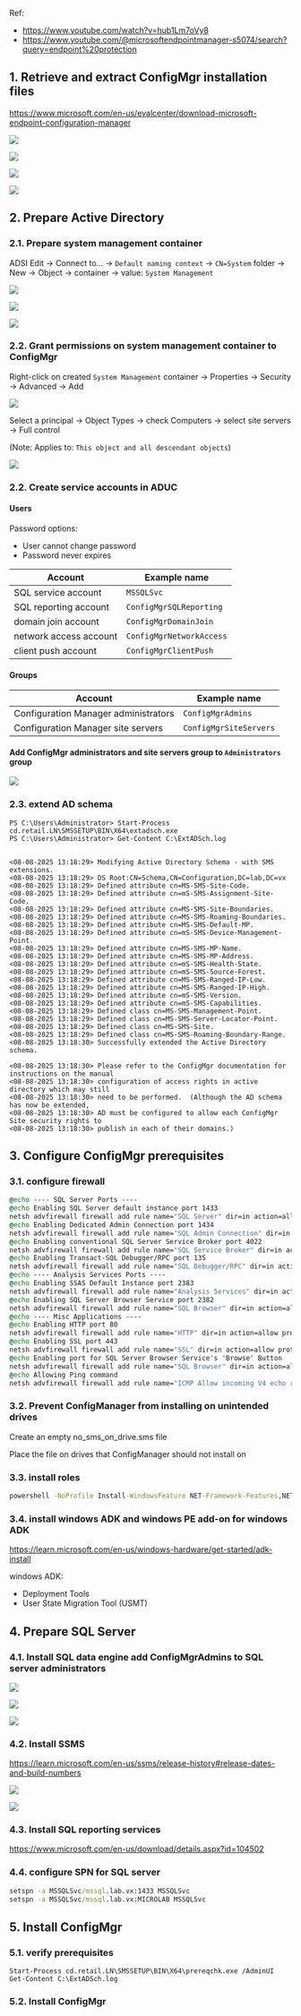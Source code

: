 Ref:
- https://www.youtube.com/watch?v=hub1Lm7oVy8
- https://www.youtube.com/@microsoftendpointmanager-s5074/search?query=endpoint%20protection

## 1. Retrieve and extract ConfigMgr installation files

https://www.microsoft.com/en-us/evalcenter/download-microsoft-endpoint-configuration-manager

![](https://github.com/user-attachments/assets/9dbc867b-b246-4466-ae08-47d94489762d)

![](https://github.com/user-attachments/assets/d4f3ae2d-014b-47cc-8826-baac46ae5e2b)

![](https://github.com/user-attachments/assets/a5e269f8-58ad-4ad6-8d7e-dda90f2f08e0)

![](https://github.com/user-attachments/assets/eda4f970-1297-4279-a2a0-30a096b080b1)

## 2. Prepare Active Directory

### 2.1. Prepare system management container

ADSI Edit → Connect to... → `Default naming context` → `CN=System` folder → New → Object → container → value: `System Management`

![](https://github.com/user-attachments/assets/cb1dd7e9-0cca-4ad8-945b-6ceaa87f6ef6)

![](https://github.com/user-attachments/assets/5ae9381a-3ec8-4416-a035-f269c98984c2)

![](https://github.com/user-attachments/assets/8dad4d9a-700d-4f2d-8df7-9c432bfbeab5)

### 2.2. Grant permissions on system management container to ConfigMgr

Right-click on created `System Management` container → Properties → Security → Advanced → Add

![](https://github.com/user-attachments/assets/1b948550-7304-4379-82ac-e928cadcaba3)

Select a principal → Object Types → check Computers → select site servers → Full control

(Note: Applies to: `This object and all descendant objects`)

![](https://github.com/user-attachments/assets/fc336fec-3628-4a12-9ca3-679109c235a0)

### 2.2. Create service accounts in ADUC

#### Users

Password options:
- User cannot change password
- Password never expires

|Account|Example name|
|---|---|
|SQL service account|`MSSQLSvc`|
|SQL reporting account|`ConfigMgrSQLReporting`|
|domain join account|`ConfigMgrDomainJoin`|
|network access account|`ConfigMgrNetworkAccess`|
|client push account|`ConfigMgrClientPush`|

#### Groups

|Account|Example name|
|---|---|
|Configuration Manager administrators|`ConfigMgrAdmins`|
|Configuration Manager site servers|`ConfigMgrSiteServers`|

#### Add ConfigMgr administrators and site servers group to `Administrators` group

![](https://github.com/user-attachments/assets/bb96237d-766f-400d-9d07-a1405c79341e)

### 2.3. extend AD schema

```pwsh
PS C:\Users\Administrator> Start-Process cd.retail.LN\SMSSETUP\BIN\X64\extadsch.exe
PS C:\Users\Administrator> Get-Content C:\ExtADSch.log


<08-08-2025 13:18:29> Modifying Active Directory Schema - with SMS extensions.
﻿<08-08-2025 13:18:29> DS Root:CN=Schema,CN=Configuration,DC=lab,DC=vx
﻿<08-08-2025 13:18:29> Defined attribute cn=MS-SMS-Site-Code.
﻿<08-08-2025 13:18:29> Defined attribute cn=mS-SMS-Assignment-Site-Code.
﻿<08-08-2025 13:18:29> Defined attribute cn=MS-SMS-Site-Boundaries.
﻿<08-08-2025 13:18:29> Defined attribute cn=MS-SMS-Roaming-Boundaries.
﻿<08-08-2025 13:18:29> Defined attribute cn=MS-SMS-Default-MP.
﻿<08-08-2025 13:18:29> Defined attribute cn=mS-SMS-Device-Management-Point.
﻿<08-08-2025 13:18:29> Defined attribute cn=MS-SMS-MP-Name.
﻿<08-08-2025 13:18:29> Defined attribute cn=MS-SMS-MP-Address.
﻿<08-08-2025 13:18:29> Defined attribute cn=mS-SMS-Health-State.
﻿<08-08-2025 13:18:29> Defined attribute cn=mS-SMS-Source-Forest.
﻿<08-08-2025 13:18:29> Defined attribute cn=MS-SMS-Ranged-IP-Low.
﻿<08-08-2025 13:18:29> Defined attribute cn=MS-SMS-Ranged-IP-High.
﻿<08-08-2025 13:18:29> Defined attribute cn=mS-SMS-Version.
﻿<08-08-2025 13:18:29> Defined attribute cn=mS-SMS-Capabilities.
﻿<08-08-2025 13:18:29> Defined class cn=MS-SMS-Management-Point.
﻿<08-08-2025 13:18:29> Defined class cn=MS-SMS-Server-Locator-Point.
﻿<08-08-2025 13:18:29> Defined class cn=MS-SMS-Site.
﻿<08-08-2025 13:18:29> Defined class cn=MS-SMS-Roaming-Boundary-Range.
﻿<08-08-2025 13:18:30> Successfully extended the Active Directory schema.

﻿<08-08-2025 13:18:30> Please refer to the ConfigMgr documentation for instructions on the manual
﻿<08-08-2025 13:18:30> configuration of access rights in active directory which may still
﻿<08-08-2025 13:18:30> need to be performed.  (Although the AD schema has now be extended,
﻿<08-08-2025 13:18:30> AD must be configured to allow each ConfigMgr Site security rights to
﻿<08-08-2025 13:18:30> publish in each of their domains.)
```

## 3. Configure ConfigMgr prerequisites

### 3.1. configure firewall

```cmd
@echo ---- SQL Server Ports ----
@echo Enabling SQL Server default instance port 1433
netsh advfirewall firewall add rule name="SQL Server" dir=in action=allow protocol=TCP localport=1433
@echo Enabling Dedicated Admin Connection port 1434
netsh advfirewall firewall add rule name="SQL Admin Connection" dir=in action=allow protocol=TCP localport=1434
@echo Enabling conventional SQL Server Service Broker port 4022
netsh advfirewall firewall add rule name="SQL Service Broker" dir=in action=allow protocol=TCP localport=49022
@echo Enabling Transact-SQL Debugger/RPC port 135
netsh advfirewall firewall add rule name="SQL Debugger/RPC" dir=in action=allow protocol=TCP localport=135
@echo ---- Analysis Services Ports ----
@echo Enabling SSAS Default Instance port 2383
netsh advfirewall firewall add rule name="Analysis Services" dir=in action=allow protocol=TCP localport=2383
@echo Enabling SQL Server Browser Service port 2382
netsh advfirewall firewall add rule name="SQL Browser" dir=in action=allow protocol=TCP localport=2382
@echo ---- Misc Applications ----
@echo Enabling HTTP port 80
netsh advfirewall firewall add rule name="HTTP" dir=in action=allow protocol=TCP localport=80
@echo Enabling SSL port 443
netsh advfirewall firewall add rule name="SSL" dir=in action=allow protocol=TCP localport=443
@echo Enabling port for SQL Server Browser Service's 'Browse' Button
netsh advfirewall firewall add rule name="SQL Browser" dir=in action=allow protocol=TCP localport=1434
@echo Allowing Ping command
netsh advfirewall firewall add rule name="ICMP Allow incoming V4 echo request" protocol=icmpv4:8,any dir=in action=allow
```

### 3.2. Prevent ConfigManager from installing on unintended drives

Create an empty no_sms_on_drive.sms file

Place the file on drives that ConfigManager should not install on

### 3.3. install roles

```cmd
powershell -NoProfile Install-WindowsFeature NET-Framework-Features,NET-Framework-Core,NET-HTTP-Activation,NET-Non-HTTP-Activ,NET-Framework-45-Features,NET-Framework-45-Core,NET-Framework-45-ASPNET,NET-WCF-Services45,NET-WCF-HTTP-Activation45,NET-WCF-TCP-PortSharing45,Web-Server,Web-WebServer,Web-ISAPI-Ext,Web-Windows-Auth,Web-Asp-Net,Web-Asp-Net45,Web-Mgmt-Tools,Web-Mgmt-Console,Web-Mgmt-Compat,Web-Metabase,Web-WMI,BITS,BITS-IIS-Ext,RDC -IncludeManagementTools
```

### 3.4. install windows ADK and windows PE add-on for windows ADK

https://learn.microsoft.com/en-us/windows-hardware/get-started/adk-install

windows ADK:

- Deployment Tools
- User State Migration Tool (USMT)

## 4. Prepare SQL Server

### 4.1. Install SQL data engine add ConfigMgrAdmins to SQL server administrators

![](https://github.com/user-attachments/assets/2c30ffc9-0d74-4ecd-9307-479b867f5aa8)

![](https://github.com/user-attachments/assets/00093c32-3a20-48be-8ca5-db0958d0105d)

![](https://github.com/user-attachments/assets/cddcf160-8ab6-4bf8-8445-9540f522eb56)

### 4.2. Install SSMS

https://learn.microsoft.com/en-us/ssms/release-history#release-dates-and-build-numbers

![](https://github.com/user-attachments/assets/bb3c1352-ce27-4fc4-adda-9b361617cfb8)

![](https://github.com/user-attachments/assets/5029fa40-ea9f-45d3-8190-ed181d4b7b1c)

### 4.3. Install SQL reporting services

https://www.microsoft.com/en-us/download/details.aspx?id=104502

### 4.4. configure SPN for SQL server

```cmd
setspn -a MSSQLSvc/mssql.lab.vx:1433 MSSQLSvc
setspn -a MSSQLSvc/mssql.lab.vx:MICROLAB MSSQLSvc
```

## 5. Install ConfigMgr

### 5.1. verify prerequisites

```
Start-Process cd.retail.LN\SMSSETUP\BIN\X64\prereqchk.exe /AdminUI
Get-Content C:\ExtADSch.log
```

### 5.2. Install ConfigMgr

